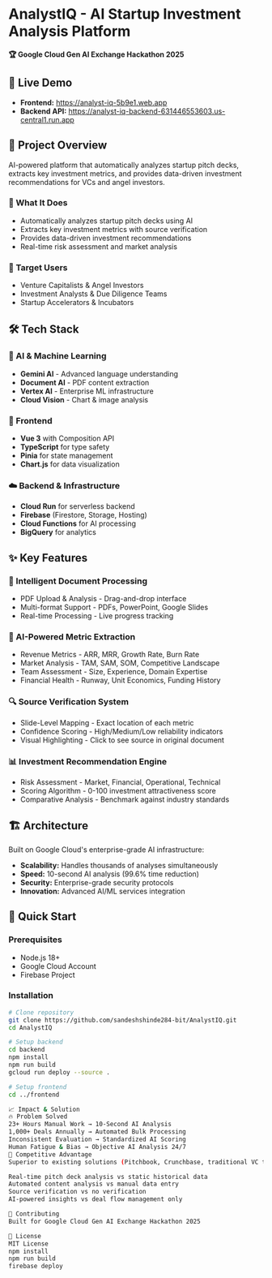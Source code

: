 # AnalystIQ - AI Startup Investment Analysis Platform

**🏆 Google Cloud Gen AI Exchange Hackathon 2025**

## 🚀 Live Demo
- **Frontend:** https://analyst-iq-5b9e1.web.app
- **Backend API:** https://analyst-iq-backend-631446553603.us-central1.run.app

## 📝 Project Overview
AI-powered platform that automatically analyzes startup pitch decks, extracts key investment metrics, and provides data-driven investment recommendations for VCs and angel investors.

### 🎯 What It Does
- Automatically analyzes startup pitch decks using AI
- Extracts key investment metrics with source verification
- Provides data-driven investment recommendations  
- Real-time risk assessment and market analysis

### 👥 Target Users
- Venture Capitalists & Angel Investors
- Investment Analysts & Due Diligence Teams
- Startup Accelerators & Incubators

## 🛠️ Tech Stack

### 🤖 AI & Machine Learning
- **Gemini AI** - Advanced language understanding
- **Document AI** - PDF content extraction
- **Vertex AI** - Enterprise ML infrastructure
- **Cloud Vision** - Chart & image analysis

### 🎨 Frontend
- **Vue 3** with Composition API
- **TypeScript** for type safety
- **Pinia** for state management
- **Chart.js** for data visualization

### ☁️ Backend & Infrastructure
- **Cloud Run** for serverless backend
- **Firebase** (Firestore, Storage, Hosting)
- **Cloud Functions** for AI processing
- **BigQuery** for analytics

## ✨ Key Features

### 📄 Intelligent Document Processing
- PDF Upload & Analysis - Drag-and-drop interface
- Multi-format Support - PDFs, PowerPoint, Google Slides
- Real-time Processing - Live progress tracking

### 🎯 AI-Powered Metric Extraction
- Revenue Metrics - ARR, MRR, Growth Rate, Burn Rate
- Market Analysis - TAM, SAM, SOM, Competitive Landscape
- Team Assessment - Size, Experience, Domain Expertise
- Financial Health - Runway, Unit Economics, Funding History

### 🔍 Source Verification System
- Slide-Level Mapping - Exact location of each metric
- Confidence Scoring - High/Medium/Low reliability indicators
- Visual Highlighting - Click to see source in original document

### 📊 Investment Recommendation Engine
- Risk Assessment - Market, Financial, Operational, Technical
- Scoring Algorithm - 0-100 investment attractiveness score
- Comparative Analysis - Benchmark against industry standards

## 🏗️ Architecture

Built on Google Cloud's enterprise-grade AI infrastructure:
- **Scalability:** Handles thousands of analyses simultaneously
- **Speed:** 10-second AI analysis (99.6% time reduction)
- **Security:** Enterprise-grade security protocols
- **Innovation:** Advanced AI/ML services integration

## 🚀 Quick Start

### Prerequisites
- Node.js 18+
- Google Cloud Account
- Firebase Project

### Installation
```bash
# Clone repository
git clone https://github.com/sandeshshinde284-bit/AnalystIQ.git
cd AnalystIQ

# Setup backend
cd backend
npm install
npm run build
gcloud run deploy --source .

# Setup frontend
cd ../frontend

📈 Impact & Solution
🔥 Problem Solved
23+ Hours Manual Work → 10-Second AI Analysis
1,000+ Deals Annually → Automated Bulk Processing
Inconsistent Evaluation → Standardized AI Scoring
Human Fatigue & Bias → Objective AI Analysis 24/7
🎯 Competitive Advantage
Superior to existing solutions (Pitchbook, Crunchbase, traditional VC tools):

Real-time pitch deck analysis vs static historical data
Automated content analysis vs manual data entry
Source verification vs no verification
AI-powered insights vs deal flow management only

🤝 Contributing
Built for Google Cloud Gen AI Exchange Hackathon 2025

📄 License
MIT License
npm install
npm run build
firebase deploy
